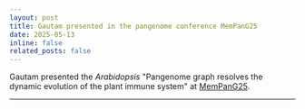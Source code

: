 ```yaml
---
layout: post
title: Gautam presented in the pangenome conference MemPanG25
date: 2025-05-13 
inline: false
related_posts: false
---
```


Gautam presented the <em> Arabidopsis </em> "Pangenome graph resolves the dynamic evolution of the plant immune system" at <a href="https://pangenome.github.io/MemPanG25" target="_blank">MemPanG25</a>. 

---

